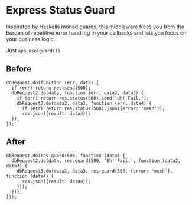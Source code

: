 Express Status Guard
====================

Inspirated by Haskells monad guards,
this middleware frees you from the burden of repetitive error handling in your
callbacks and lets you focus on your business logic.

Just `app.use(guard())`.

Before
------

    dbRequest.do(function (err, data) {
      if (err) return res.send(500);
      dbRequest2.do(data, function (err, data2, data3) {
        if (err) return res.status(500).send('Uh! Fail.');
        dbRequest3.do(data2, data3, function (err, data4) {
          if (err) return res.status(500).json({error: 'meeh'});
          res.json({result: data4});
      });
    });

After
-----

    dbRequest.do(res.guard(500, function (data) {
      dbRequest2.do(data, res.guard(500, 'Uh! Fail.', function (data2, data3) {
        dbRequest3.do(data2, data3, res.guard(500, {error: 'meeh'}, function (data4) {
          res.json({result: data4});
        }));
      }));
    }));
